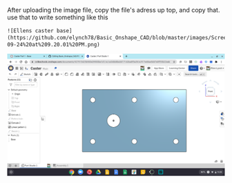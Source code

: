 After uploading the image file, copy the file's adress up top, and copy that.
use that to write something like this
~~~
![Ellens caster base](https://github.com/elynch78/Basic_Onshape_CAD/blob/master/images/Screenshot%202020-09-24%20at%209.20.01%20PM.png)
~~~

![if you grab the url of an image file in github](https://github.com/elynch78/Basic_Onshape_CAD/blob/master/images/Screenshot%202020-09-24%20at%209.20.01%20PM.png)

